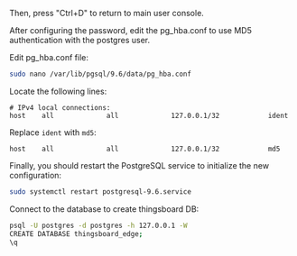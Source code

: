 Then, press "Ctrl+D" to return to main user console.

After configuring the password, edit the pg_hba.conf to use MD5 authentication with the postgres user.

Edit pg_hba.conf file: 

```bash
sudo nano /var/lib/pgsql/9.6/data/pg_hba.conf
```

Locate the following lines:

```text
# IPv4 local connections:
host    all             all             127.0.0.1/32            ident
```

Replace `ident` with `md5`:

```text
host    all             all             127.0.0.1/32            md5
```

Finally, you should restart the PostgreSQL service to initialize the new configuration:

```bash
sudo systemctl restart postgresql-9.6.service
```

Connect to the database to create thingsboard DB:

```bash
psql -U postgres -d postgres -h 127.0.0.1 -W
CREATE DATABASE thingsboard_edge;
\q
```
